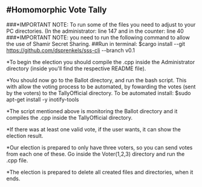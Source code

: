 #Homomorphic Vote Tally
--------------------------
###*IMPORTANT NOTE: To run some of the files you need to adjust to your PC directories. 
(In the administrator: line 147  and in the counter: line 40
###*IMPORTANT NOTE: you need to run the following command to allow the use of Shamir Secret Sharing. 
##Run in terminal:
$cargo install --git https://github.com/dsprenkels/sss-cli --branch v0.1

*To begin the election you should compile the .cpp inside the
Administrator directory (inside you'll find the respective README file).

*You should now go to the Ballot directory, and run the bash script. This with allow
the voting process to be automated, by fowarding the votes (sent by the voters) to the 
TallyOfficial directory.
To be automated install:
$sudo apt-get install -y inotify-tools

*The script mentioned above is monitoring the Ballot directory and it compiles the .cpp inside the 
TallyOfficial directory.

*If there was at least one valid vote, if the user wants, it can show the election result.

*Our election is prepared to only have three voters, so you can send votes from each one of
these. Go inside the Voter(1,2,3) directory and run the .cpp file.

*The election is prepared to delete all created files and directories, when it ends.
